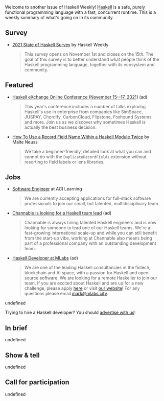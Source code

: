 Welcome to another issue of Haskell Weekly!
[Haskell](https://www.haskell.org) is a safe, purely functional programming language with a fast, concurrent runtime.
This is a weekly summary of what's going on in its community.

## Survey

<!-- Runs from 2021-11-04 to 2021-11-11. -->
- [2021 State of Haskell Survey](https://haskellweekly.news/survey/2021.html) by Haskell Weekly
  > This survey opens on November 1st and closes on the 15th. The goal of this survey is to better understand what people think of the Haskell programming language, together with its ecosystem and community.

## Featured

<!-- Runs from 2021-10-28 to 2021-11-11. -->
- [Haskell eXchange Online Conference (November 15--17, 2021)](https://events.skillsmatter.com/haskellx2021?utm_campaign=Conferences%20%E2%80%93%20Haskell%20eXchange&utm_source=email&utm_medium=email-ad&utm_content=haskell-weekly) (ad)
  > This year's conference includes a number of talks exploring Haskell's use in enterprise from companies like SimSpace, JUSPAY, Chordify, CarbonCloud, Flipstone, Foxhound Systems and more. Join us as we discover why sometimes Haskell is actually the best business decision.

- [How To Use a Record Field Name Within a Haskell Module Twice](https://lambdablob.com/posts/haskell-duplicate-record-fields-extension/) by Malte Neuss
  > We take a beginner-friendly, detailed look at what you can and cannot do with the `DuplicateRecordFields` extension without resorting to field labels or lens libraries.

## Jobs

- [Software Engineer](https://acilearning.applytojob.com/apply/kjzAYJ1SPF/Software-Engineer?referrer=20210930010931J0GSUOJG1BPYT5ED) at ACI Learning
  > We are currently accepting applications for full-stack software professionals to join our small, but talented, multidisciplinary team.

<!-- Runs from 2021-11-04 to 2021-11-25. -->
- [Channable is looking for a Haskell team lead](https://jobs.channable.com/o/haskell-team-lead) (ad)
  > Channable is always hiring talented Haskell engineers and is now looking for someone to lead one of our Haskell teams. We're a fast-growing international scale-up and while you can still benefit from the start-up vibe, working at Channable also means being part of a professional company with an outstanding development team.

<!-- Runs from 2021-11-04 to 2022-01-20. -->
- [Haskell Developer at MLabs](https://apply.workable.com/mlabs/j/63DAAA4AEF/) (ad)
  > We are one of the leading Haskell consultancies in the fintech, blockchain and AI space, with a passion for Haskell and open source software. We are looking for a remote Haskeller to join our team. If you are excited about Haskell and are up for a new challenge, please apply [here](https://apply.workable.com/mlabs/j/63DAAA4AEF/) or visit [our website](https://mlabs.city/)! For any questions please email <mark@mlabs.city>.

undefined

Trying to hire a Haskell developer?
You should [advertise with us](https://haskellweekly.news/advertising.html)!

## In brief

undefined

## Show & tell

undefined

## Call for participation

undefined
